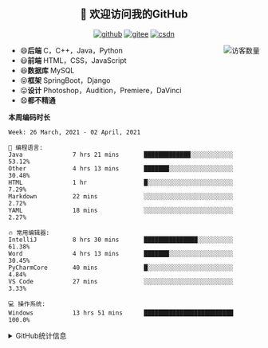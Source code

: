 <h2 align="center">👋 欢迎访问我的GitHub</h2>
<p align="center">
  <a href="https://github.com/eternidad33"><img src="https://img.shields.io/badge/GitHub-ff79c6" alt="github"></a>
  <a href="https://gitee.com/eternidad33"><img src="https://img.shields.io/badge/Gitee-fe7300" alt="gitee"></a>
  <a href="https://blog.csdn.net/qq_42907802"><img src="https://img.shields.io/badge/CSDN-cf000e" alt="csdn"></a>
</p>

<img align='right' src="https://profile-counter.glitch.me/eternidad33/count.svg" alt="访客数量"/>

- 😄**后端** C，C++，Java，Python
- 😃**前端** HTML，CSS，JavaScript
- 😆**数据库** MySQL
- 😝**框架** SpringBoot，Django
- 😛**设计** Photoshop，Audition，Premiere，DaVinci
- 😧**都不精通**

**本周编码时长**

<!--START_SECTION:waka-->
```text
Week: 26 March, 2021 - 02 April, 2021

💬 编程语言: 
Java              7 hrs 21 mins       █████████████░░░░░░░░░░░░   53.12% 
Other             4 hrs 13 mins       ███████░░░░░░░░░░░░░░░░░░   30.48% 
HTML              1 hr                █░░░░░░░░░░░░░░░░░░░░░░░░   7.29% 
Markdown          22 mins             ░░░░░░░░░░░░░░░░░░░░░░░░░   2.72% 
YAML              18 mins             ░░░░░░░░░░░░░░░░░░░░░░░░░   2.27%

🔥 常用编辑器: 
IntelliJ          8 hrs 30 mins       ███████████████░░░░░░░░░░   61.38% 
Word              4 hrs 13 mins       ███████░░░░░░░░░░░░░░░░░░   30.45% 
PyCharmCore       40 mins             █░░░░░░░░░░░░░░░░░░░░░░░░   4.84% 
VS Code           27 mins             ░░░░░░░░░░░░░░░░░░░░░░░░░   3.33%

💻 操作系统: 
Windows           13 hrs 51 mins      █████████████████████████   100.0%

```


<!--END_SECTION:waka-->




<details>
<summary>GitHub统计信息</summary>

<br/>

> 动态太少，不好意思展示
> 
> 下面的GitHub统计信息是来自于[github-readme-stats](https://github.com/anuraghazra/github-readme-stats)项目，里边有[中文文档](https://github.com/anuraghazra/github-readme-stats/blob/master/readme_cn.md)

<a href="https://github.com/eternidad33/eternidad33">
  <img align="center" src="https://github-readme-stats.anuraghazra1.vercel.app/api?username=eternidad33&show_icons=true" />
</a>
<br/>

---

*近期更新的仓库*

<a href="https://github.com/eternidad33/eternidad33">
  <img align="center" src="https://github-readme-stats.anuraghazra1.vercel.app/api/pin/?username=eternidad33&repo=eternidad33" />
</a>    
<a href="https://gitee.com/eternidad33/leetcode">
  <img align="center" src="https://github-readme-stats.anuraghazra1.vercel.app/api/pin/?username=eternidad33&repo=leetcode" />
</a>

<br/>

<br/>

[![eternidad33's contribution graph as a Game of Life](https://github4life.herokuapp.com/eternidad33.gif)](https://github4life.herokuapp.com/eternidad33)

</details>


